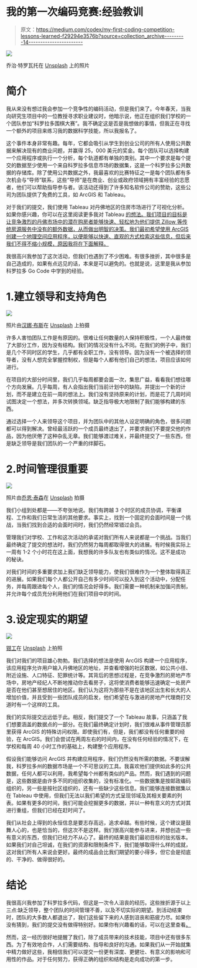 # 我的第一次编码竞赛:经验教训

> 原文：<https://medium.com/codex/my-first-coding-competition-lessons-learned-f29294e3576b?source=collection_archive---------14----------------------->

![](img/7674d62254b175a95e934a871dcb0b2e.png)

乔治·特罗瓦托在 [Unsplash](https://unsplash.com?utm_source=medium&utm_medium=referral) 上的照片

# **简介**

我从来没有想过我会参加一个竞争性的编码活动，但是我们来了。今年春天，当我向研究生项目中的一位教授寻求职业建议时，他暗示说，他正在组织我们学校的一个团队参加“科罗拉多围棋大赛”。我不确定这是否是我想做的事情，但我正在寻找一个额外的项目来练习我的数据科学技能，所以我报名了。

这个事件本身非常有趣。每年，它都会吸引从学生到创业公司的所有人使用公共数据来解决现有的商业问题，并赢得 25，000 美元的奖金。每个团队可以选择构建一个应用程序或执行一个分析，每个轨道都有单独的类别。其中一个要求是每个提交的数据至少使用一个来自科罗拉多信息市场的数据集，这是一个科罗拉多公共数据的存储库。除了使用公共数据之外，我最喜欢的比赛特征之一是每个团队都有多次机会与“导师”联系，这些“导师”是在商业、创业或政府领域拥有丰富经验的志愿者，他们可以帮助指导参与者。该活动还得到了许多知名软件公司的赞助，这些公司为团队提供了免费的工具，如 ArcGIS 和 Tableau。

对于我们的提交，我们使用 Tableau 对丹佛地区的住房市场进行了可视化分析。如果你感兴趣，你可以在这里阅读更多我对 Tableau [的想法。我们项目的目标是让竞争激烈的丹佛市场中的潜在购房者能够快速、轻松地为他们提供 Zillow 等传统房源服务中没有的额外数据，从而做出明智的决策。我们最初希望使用 ArcGIS 创建一个地理空间应用程序，以便能够以快速、直观的方式检索这些信息，但后来我们不得不缩小规模，原因我将在下面解释。](/codex/diving-into-tableau-6213e381fad1)

我很高兴我参加了这次活动，但我们也遇到了不少困难。有很多挫折，其中很多是自己造成的，如果有点远见的话，本来是可以避免的。也就是说，这里是我从参加科罗拉多 Go Code 中学到的经验。

# 1.建立领导和支持角色

![](img/80e32506790ddf139e2e34b965296af9.png)

照片由[汉娜·布斯](https://unsplash.com/@hannahbusing?utm_source=medium&utm_medium=referral)在 [Unsplash](https://unsplash.com?utm_source=medium&utm_medium=referral) 上拍摄

许多人害怕团队工作是有原因的。很难让任何数量的人保持积极性，一个人最终做了大部分工作，因为没有结构。我们的情况没有什么不同。在我们的例子中，我们是几个不同时区的学生，几乎都有全职工作，没有领导。因为没有一个被选择的领导者，没有人想完全掌握控制权，但是每个人都有他们自己的想法，项目应该如何进行。

在项目的大部分时间里，我们几乎每周都要会面一次，集思广益，看看我们想往哪个方向发展。几乎每周，有人会指出我们当前计划中的缺陷，并提出一个新的计划，而不是建立在前一周的想法上。我们没有坚持原来的计划，而是花了几周时间试图决定一个想法，并多次转换领域。缺乏指导极大地限制了我们能够构建的东西。

通过选择一个人来领导这个项目，并为团队中的其他人设定明确的角色，很多问题都可以得到解决。曾经最活跃的一个成员最终退出了，并要求我们不要提交他的作品，因为他厌倦了这种杂乱无章。我们能够渡过难关，并最终提交了一些东西，但是缺乏领导是我们团队的一个严重的绊脚石。

# 2.时间管理很重要

![](img/fbae4e696d3ea1e100bb076bb7d320e7.png)

照片由[乔恩·泰森](https://unsplash.com/@jontyson?utm_source=medium&utm_medium=referral)在 [Unsplash](https://unsplash.com?utm_source=medium&utm_medium=referral) 拍摄

我们小组到处都是——不夸张地说。我们有跨越 3 个时区的成员协调，平衡课程、工作和我们日常生活的其他要求。事实上，找到一个固定的会面时间是一个挑战，当我们找到合适的会面时间时，我们仍然经常错过会员。

管理我们对学校、工作和这次活动的承诺对我们所有人来说都是一个挑战。当我们最终确定了提交的想法时，我们仍然努力每周都取得很大的进展。有时候我实际上一周有 1-2 个小时花在这上面，我想我的许多队友也有类似的情况。这不是成功的秘诀。

对我们时间的多重要求加上我们缺乏领导能力，使我们很难作为一个整体取得真正的进展。如果我们每个人都公开自己有多少时间可以投入到这个活动中，分配任务，并每周跟进每个人，我们的情况会好得多。我们需要一种机制来加强问责制，并允许每个成员充分利用他们在我们项目中的时间。

# 3.设定现实的期望

![](img/73b833dec98862f123284ab6f4e501c0.png)

[钳工](https://unsplash.com/@benchaccounting?utm_source=medium&utm_medium=referral)在 [Unsplash](https://unsplash.com?utm_source=medium&utm_medium=referral) 上拍照

我们对我们的项目雄心勃勃。我们选择的想法是使用 ArcGIS 构建一个应用程序，该应用程序允许用户输入丹佛地区的地址，并查看增强的社区数据，如公共小径、附近设施、人口特征、犯罪统计等。其背后的思想过程是，在竞争激烈的房地产市场中，房地产经纪人不断地推动你去看房子，这将使消费者能够迅速确定一处房产是否在他们甚至想居住的地区。我们认为这将为那些不是在该地区出生和长大的人增加价值，并且受到一些团队成员的启发，他们希望在与激进的房地产代理商打交道时有一个这样的工具。

我们的实际提交远远低于此。相反，我们提交了一个 Tableau 故事，只涵盖了我们想要涵盖的数据点的一部分。在我们最终确定计划时，我们很难从事件管理员那里获得 ArcGIS 的特殊访问权限。即使我们有，但是，我们都没有任何重要的经验，在 ArcGIS。我们会尝试在两周左右的时间内，在没有任何经验的情况下，在学校和每周 40 小时工作的基础上，构建整个应用程序。

假设我们能够访问 ArcGIS 并构建应用程序，我们仍然没有所需的数据。不要误解我，科罗拉多州的数据市场是一个不可思议的工具。我喜欢他们提供如此多的公共数据，任何人都可以利用，我希望每个州都有类似的产品。然而，我们遇到的问题是，这些数据是由许多不同的组织收集的，没有标准化。一些数据集是按邮政编码组织的，另一些是按社区组织的，还有一些缺少这些信息。我们能够连接数据集以在 Tableau 中使用，但我们无法以我们希望的方式呈现邻域及其相关要素的列表。如果有更多的时间，我们可能会挖掘更多的数据，并以一种有意义的方式对其进行重组，但我们已经在赶时间了。

我们从社会上得到的永恒信息是要志存高远，追求卓越。有些时候，这个建议是鼓舞人心的，也是恰当的，但这次不是这样。我们很高兴能参与进来，并想创造一些有意义的东西，但我们已经力不从心了。最终的结果是我们最初目标的拙劣版本。如果我们对自己坦诚，在我们的资源和限制条件下，我们能够取得什么样的成就，这对我们所有人来说会更好。最终的成品会比我们期望的要小得多，但它会是彻底的、干净的、做得很好的。

# 结论

我很高兴我参加了科罗拉多代码，但这是一次令人沮丧的经历。这些挫折源于以上三点:缺乏领导，整个团队的时间管理不善，以及不切实际的期望。到活动结束时，团队的大多数人都退出了，我们这些留下来的人感到沮丧和筋疲力尽。如果你没有猜到，我们的提交没有做得特别好。如果你有兴趣看的话，可以在这里查看[。](https://gocodecolorado.github.io/TeamWork/)

然而，这一经历很好地提醒了我们，除了成员带来的技术技能，项目中还有很多东西。为了有效地合作，人们需要结构、指导和良好的沟通。如果我们从一开始就集中精力做好这些，我相信我们可以提交一份更有深度、更健壮、有意义的影响和可用性的作品。对于任何努力，获得正确的组织和结构是走向成功的第一步。